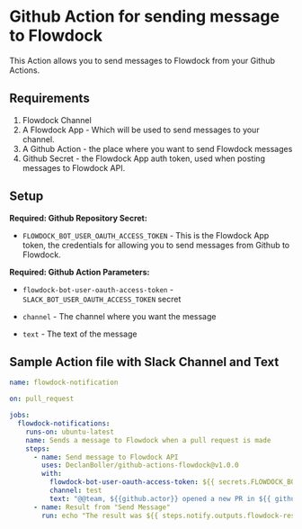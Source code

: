 # Github Action for sending message to Flowdock

This Action allows you to send messages to Flowdock from your Github Actions.

## Requirements

1. Flowdock Channel
2. A Flowdock App - Which will be used to send messages to your channel.
3. A Github Action - the place where you want to send Flowdock messages
4. Github Secret - the Flowdock App auth token, used when posting messages to Flowdock API.

## Setup

**Required: Github Repository Secret:**

- `FLOWDOCK_BOT_USER_OAUTH_ACCESS_TOKEN` - This is the Flowdock App token, the credentials for allowing you to send messages from Github to Flowdock.

**Required: Github Action Parameters:**

- `flowdock-bot-user-oauth-access-token` - `SLACK_BOT_USER_OAUTH_ACCESS_TOKEN` secret

- `channel` - The channel where you want the message

- `text` - The text of the message

## Sample Action file with Slack Channel and Text

```yml
name: flowdock-notification

on: pull_request

jobs:
  flowdock-notifications:
    runs-on: ubuntu-latest
    name: Sends a message to Flowdock when a pull request is made
    steps:
      - name: Send message to Flowdock API
        uses: DeclanBoller/github-actions-flowdock@v1.0.0
        with:
          flowdock-bot-user-oauth-access-token: ${{ secrets.FLOWDOCK_BOT_USER_OAUTH_ACCESS_TOKEN }}
          channel: test
          text: "@@team, ${{github.actor}} opened a new PR in ${{ github.repository }}\nView the PR here: ${{github.base_ref}}"
      - name: Result from "Send Message"
        run: echo "The result was ${{ steps.notify.outputs.flowdock-result }}"
```
